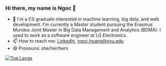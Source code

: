 ### Hi there, my name is Ngoc 👋

<!--
- 🔭 I’m currently working on ...
- 👯 I’m looking to collaborate on ...
- 🤔 I’m looking for help with ...
- 💬 Ask me about ...
-->
- 🌱 I'm a CS graduate interested in machine learning, big data, and web development. I'm currently a Master student pursuing the Erasmus Mundus Joint Master in Big Data Management and Analytics (BDMA). I used to work as a software engineer at LG Electronics.
- 📫 How to reach me: [LinkedIn](https://www.linkedin.com/in/ngocnhoang/), [ngoc.hoang@nyu.edu](mailto:ngoc.hoang@nyu.edu)
- 😄 Pronouns: she/her/hers

[![Top Langs](https://github-readme-stats.vercel.app/api/top-langs/?username=nhungoc1508&layout=compact&langs_count=8)](https://github.com/nhungoc1508/github-readme-stats)
